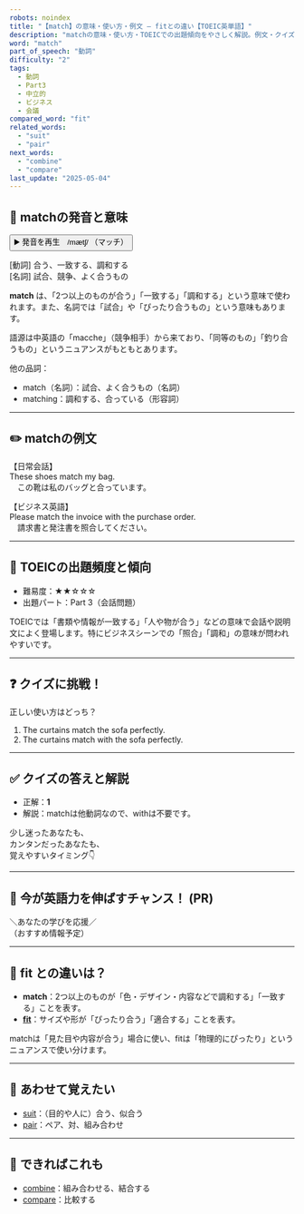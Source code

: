 ```yaml
---
robots: noindex
title: "【match】の意味・使い方・例文 ― fitとの違い【TOEIC英単語】"
description: "matchの意味・使い方・TOEICでの出題傾向をやさしく解説。例文・クイズ付きでfitとの違いもわかりやすく学べます。"
word: "match"
part_of_speech: "動詞"
difficulty: "2"
tags:
  - 動詞
  - Part3
  - 中立的
  - ビジネス
  - 会議
compared_word: "fit"
related_words:
  - "suit"
  - "pair"
next_words:
  - "combine"
  - "compare"
last_update: "2025-05-04"
---
```


## 🔰 matchの発音と意味

<button class="play-audio" onclick="playTTS('match')">
  <span class="play-audio-main">
    ▶️ 発音を再生　/mætʃ/
  </span>
  <span class="play-audio-sub">
    （マッチ）
  </span>
</button>

[動詞] 合う、一致する、調和する  
[名詞] 試合、競争、よく合うもの

**match** は、「2つ以上のものが合う」「一致する」「調和する」という意味で使われます。また、名詞では「試合」や「ぴったり合うもの」という意味もあります。

語源は中英語の「macche」（競争相手）から来ており、「同等のもの」「釣り合うもの」というニュアンスがもともとあります。

他の品詞：  
- match（名詞）：試合、よく合うもの（名詞）
- matching：調和する、合っている（形容詞）

---

## ✏️ matchの例文

【日常会話】  
These shoes match my bag.  
　この靴は私のバッグと合っています。

【ビジネス英語】  
Please match the invoice with the purchase order.  
　請求書と発注書を照合してください。

---

## 🎯 TOEICの出題頻度と傾向

- 難易度：★★☆☆☆
- 出題パート：Part 3（会話問題）

TOEICでは「書類や情報が一致する」「人や物が合う」などの意味で会話や説明文によく登場します。特にビジネスシーンでの「照合」「調和」の意味が問われやすいです。

---

## ❓ クイズに挑戦！

正しい使い方はどっち？

1. The curtains match the sofa perfectly.  
2. The curtains match with the sofa perfectly.

---

## ✅ クイズの答えと解説

- 正解：**1**
- 解説：matchは他動詞なので、withは不要です。

少し迷ったあなたも、  
カンタンだったあなたも、  
覚えやすいタイミング👇️

---

## 🚀 今が英語力を伸ばすチャンス！ (PR)

<div class="info-center">
＼あなたの学びを応援／<br>  
（おすすめ情報予定）
</div>

---

## 🤔  fit との違いは？

- **match**：2つ以上のものが「色・デザイン・内容などで調和する」「一致する」ことを表す。
- **[fit](/word/fit/)**：サイズや形が「ぴったり合う」「適合する」ことを表す。

matchは「見た目や内容が合う」場合に使い、fitは「物理的にぴったり」というニュアンスで使い分けます。

---

## 🧩 あわせて覚えたい

- [suit](/word/suit/)：（目的や人に）合う、似合う
- [pair](/word/pair/)：ペア、対、組み合わせ

---

## 📖 できればこれも

- [combine](/word/combine/)：組み合わせる、結合する
- [compare](/word/compare/)：比較する

<!-- cvid: aid31_bid37 -->
